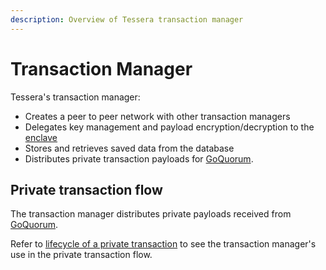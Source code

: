 ```yaml
---
description: Overview of Tessera transaction manager
---
```


# Transaction Manager

Tessera's transaction manager:

- Creates a peer to peer network with other transaction managers
- Delegates key management and payload encryption/decryption to the [enclave](Enclave.md)
- Stores and retrieves saved data from the database
- Distributes private transaction payloads for [GoQuorum].

## Private transaction flow

The transaction manager distributes private payloads received from [GoQuorum].

Refer to [lifecycle of a private transaction](https://docs.goquorum.consensys.net/Concepts/Privacy/PrivateTransactionLifecycle/) to see the transaction manager's use in the private transaction flow.

[GoQuorum]: https://docs.goquorum.consensys.net/
